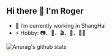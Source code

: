 
## Hi there 👋  I'm Roger

- 🔭 I’m currently working in ShangHai
- ⚡ Hobby: 📷、🏃、🎬、🎵、👨‍💻‍

![Anurag's github stats](https://github-readme-stats.vercel.app/api?username=RRRoger)
